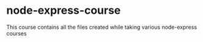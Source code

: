 # node-express-course
This course contains all the files created while taking various node-express courses 
